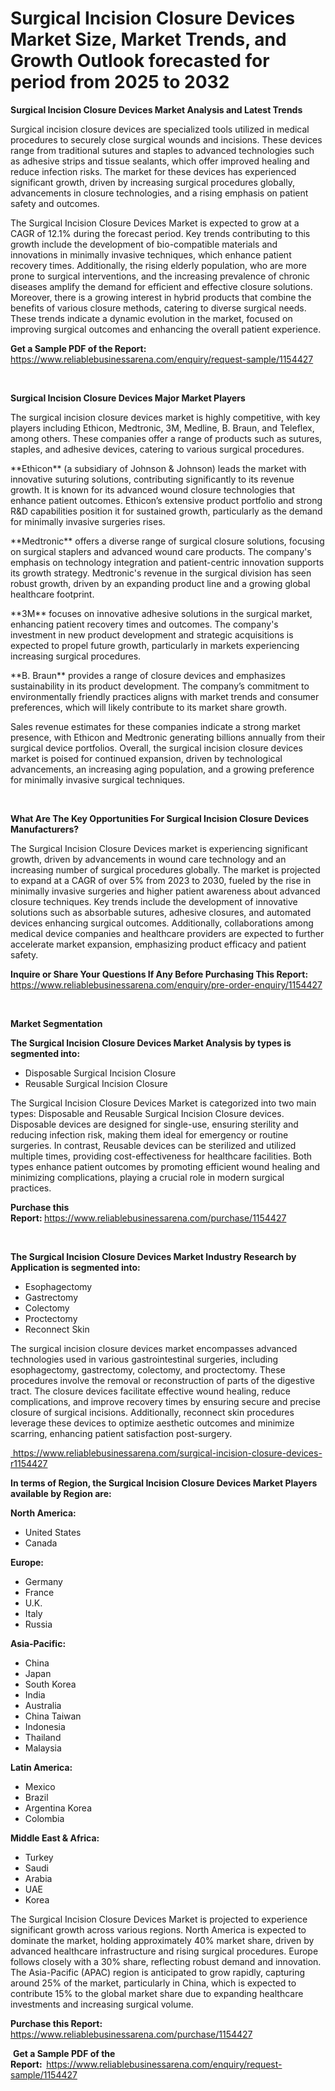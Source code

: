 <p><h1>Surgical Incision Closure Devices Market Size, Market Trends, and Growth Outlook forecasted for period from 2025 to 2032</h1></p><p><strong>Surgical Incision Closure Devices Market Analysis and Latest Trends</strong></p>
<p><p>Surgical incision closure devices are specialized tools utilized in medical procedures to securely close surgical wounds and incisions. These devices range from traditional sutures and staples to advanced technologies such as adhesive strips and tissue sealants, which offer improved healing and reduce infection risks. The market for these devices has experienced significant growth, driven by increasing surgical procedures globally, advancements in closure technologies, and a rising emphasis on patient safety and outcomes.</p><p>The Surgical Incision Closure Devices Market is expected to grow at a CAGR of 12.1% during the forecast period. Key trends contributing to this growth include the development of bio-compatible materials and innovations in minimally invasive techniques, which enhance patient recovery times. Additionally, the rising elderly population, who are more prone to surgical interventions, and the increasing prevalence of chronic diseases amplify the demand for efficient and effective closure solutions. Moreover, there is a growing interest in hybrid products that combine the benefits of various closure methods, catering to diverse surgical needs. These trends indicate a dynamic evolution in the market, focused on improving surgical outcomes and enhancing the overall patient experience.</p></p>
<p><strong>Get a Sample PDF of the Report:&nbsp;</strong> <a href="https://www.reliablebusinessarena.com/enquiry/request-sample/1154427?utm_campaign=2728&utm_medium=2&utm_source=Github&utm_content=ia&utm_term=16042025&utm_id=surgical-incision-closure-devices">https://www.reliablebusinessarena.com/enquiry/request-sample/1154427</a></p>
<p>&nbsp;</p>
<p><strong>Surgical Incision Closure Devices Major Market Players</strong></p>
<p><p>The surgical incision closure devices market is highly competitive, with key players including Ethicon, Medtronic, 3M, Medline, B. Braun, and Teleflex, among others. These companies offer a range of products such as sutures, staples, and adhesive devices, catering to various surgical procedures.</p><p>**Ethicon** (a subsidiary of Johnson & Johnson) leads the market with innovative suturing solutions, contributing significantly to its revenue growth. It is known for its advanced wound closure technologies that enhance patient outcomes. Ethicon’s extensive product portfolio and strong R&D capabilities position it for sustained growth, particularly as the demand for minimally invasive surgeries rises.</p><p>**Medtronic** offers a diverse range of surgical closure solutions, focusing on surgical staplers and advanced wound care products. The company's emphasis on technology integration and patient-centric innovation supports its growth strategy. Medtronic's revenue in the surgical division has seen robust growth, driven by an expanding product line and a growing global healthcare footprint.</p><p>**3M** focuses on innovative adhesive solutions in the surgical market, enhancing patient recovery times and outcomes. The company's investment in new product development and strategic acquisitions is expected to propel future growth, particularly in markets experiencing increasing surgical procedures.</p><p>**B. Braun** provides a range of closure devices and emphasizes sustainability in its product development. The company’s commitment to environmentally friendly practices aligns with market trends and consumer preferences, which will likely contribute to its market share growth.</p><p>Sales revenue estimates for these companies indicate a strong market presence, with Ethicon and Medtronic generating billions annually from their surgical device portfolios. Overall, the surgical incision closure devices market is poised for continued expansion, driven by technological advancements, an increasing aging population, and a growing preference for minimally invasive surgical techniques.</p></p>
<p>&nbsp;</p>
<p><strong>What Are The Key Opportunities For Surgical Incision Closure Devices Manufacturers?</strong></p>
<p><p>The Surgical Incision Closure Devices market is experiencing significant growth, driven by advancements in wound care technology and an increasing number of surgical procedures globally. The market is projected to expand at a CAGR of over 5% from 2023 to 2030, fueled by the rise in minimally invasive surgeries and higher patient awareness about advanced closure techniques. Key trends include the development of innovative solutions such as absorbable sutures, adhesive closures, and automated devices enhancing surgical outcomes. Additionally, collaborations among medical device companies and healthcare providers are expected to further accelerate market expansion, emphasizing product efficacy and patient safety.</p></p>
<p><strong>Inquire or Share Your Questions If Any Before Purchasing This Report:</strong> <a href="https://www.reliablebusinessarena.com/enquiry/pre-order-enquiry/1154427?utm_campaign=2728&utm_medium=2&utm_source=Github&utm_content=ia&utm_term=16042025&utm_id=surgical-incision-closure-devices">https://www.reliablebusinessarena.com/enquiry/pre-order-enquiry/1154427</a></p>
<p>&nbsp;</p>
<p><strong>Market Segmentation</strong></p>
<p><strong>The Surgical Incision Closure Devices Market Analysis by types is segmented into:</strong></p>
<p><ul><li>Disposable Surgical Incision Closure</li><li>Reusable Surgical Incision Closure</li></ul></p>
<p><p>The Surgical Incision Closure Devices Market is categorized into two main types: Disposable and Reusable Surgical Incision Closure devices. Disposable devices are designed for single-use, ensuring sterility and reducing infection risk, making them ideal for emergency or routine surgeries. In contrast, Reusable devices can be sterilized and utilized multiple times, providing cost-effectiveness for healthcare facilities. Both types enhance patient outcomes by promoting efficient wound healing and minimizing complications, playing a crucial role in modern surgical practices.</p></p>
<p><strong>Purchase this Report:&nbsp;</strong><a href="https://www.reliablebusinessarena.com/purchase/1154427?utm_campaign=2728&utm_medium=2&utm_source=Github&utm_content=ia&utm_term=16042025&utm_id=surgical-incision-closure-devices">https://www.reliablebusinessarena.com/purchase/1154427</a></p>
<p>&nbsp;</p>
<p><strong>The Surgical Incision Closure Devices Market Industry Research by Application is segmented into:</strong></p>
<p><ul><li>Esophagectomy</li><li>Gastrectomy</li><li>Colectomy</li><li>Proctectomy</li><li>Reconnect Skin</li></ul></p>
<p><p>The surgical incision closure devices market encompasses advanced technologies used in various gastrointestinal surgeries, including esophagectomy, gastrectomy, colectomy, and proctectomy. These procedures involve the removal or reconstruction of parts of the digestive tract. The closure devices facilitate effective wound healing, reduce complications, and improve recovery times by ensuring secure and precise closure of surgical incisions. Additionally, reconnect skin procedures leverage these devices to optimize aesthetic outcomes and minimize scarring, enhancing patient satisfaction post-surgery.</p></p>
<p><a href="https://www.reliablebusinessarena.com/surgical-incision-closure-devices-r1154427?utm_campaign=2728&utm_medium=2&utm_source=Github&utm_content=ia&utm_term=16042025&utm_id=surgical-incision-closure-devices">&nbsp;https://www.reliablebusinessarena.com/surgical-incision-closure-devices-r1154427</a></p>
<p><strong>In terms of Region, the Surgical Incision Closure Devices Market Players available by Region are:</strong></p>
<p>
    <p> <strong> North America: </strong>
        <ul>
            <li>United States</li>
            <li>Canada</li>
        </ul>
        </p> 
    <p> <strong> Europe: </strong>
        <ul>
            <li>Germany</li>
            <li>France</li>
            <li>U.K.</li>
            <li>Italy</li>
            <li>Russia</li>
        </ul>
        </p> 
    <p> <strong> Asia-Pacific: </strong>
        <ul>
            <li>China</li>
            <li>Japan</li>
            <li>South Korea</li>
            <li>India</li>
            <li>Australia</li>
            <li>China Taiwan</li>
            <li>Indonesia</li>
            <li>Thailand</li>
            <li>Malaysia</li>
        </ul>
        </p> 
    <p> <strong> Latin America: </strong>
        <ul>
            <li>Mexico</li>
            <li>Brazil</li>
            <li>Argentina Korea</li>
            <li>Colombia</li>
        </ul>
        </p> 
    <p> <strong> Middle East & Africa: </strong>
        <ul>
            <li>Turkey</li>
            <li>Saudi</li>
            <li>Arabia</li>
            <li>UAE</li>
            <li>Korea</li>
        </ul>
    </p>
    </p>
<p><p>The Surgical Incision Closure Devices Market is projected to experience significant growth across various regions. North America is expected to dominate the market, holding approximately 40% market share, driven by advanced healthcare infrastructure and rising surgical procedures. Europe follows closely with a 30% share, reflecting robust demand and innovation. The Asia-Pacific (APAC) region is anticipated to grow rapidly, capturing around 25% of the market, particularly in China, which is expected to contribute 15% to the global market share due to expanding healthcare investments and increasing surgical volume.</p></p>
<p><strong>Purchase this Report: </strong><a href="https://www.reliablebusinessarena.com/purchase/1154427?utm_campaign=2728&utm_medium=2&utm_source=Github&utm_content=ia&utm_term=16042025&utm_id=surgical-incision-closure-devices">https://www.reliablebusinessarena.com/purchase/1154427</a></p>
<p>&nbsp;<strong>Get a Sample PDF of the Report:&nbsp;&nbsp;</strong><a href="https://www.reliablebusinessarena.com/enquiry/request-sample/1154427?utm_campaign=2728&utm_medium=2&utm_source=Github&utm_content=ia&utm_term=16042025&utm_id=surgical-incision-closure-devices">https://www.reliablebusinessarena.com/enquiry/request-sample/1154427</a></p>
<p><strong></strong></p>
<p><p></p><p></p><p></p></p>
